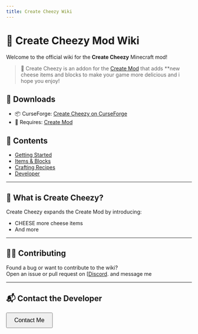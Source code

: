 ```yaml
---
title: Create Cheezy Wiki
---
```


# 🧀 Create Cheezy Mod Wiki

Welcome to the official wiki for the **Create Cheezy** Minecraft mod!

> 🍞 Create Cheezy is an addon for the [Create Mod](https://www.curseforge.com/minecraft/mc-mods/create) that adds **new cheese items and blocks to make your game more delicious and i hope you enjoy!

## 🔗 Downloads

- 📦 CurseForge: [Create Cheezy on CurseForge](https://www.curseforge.com/minecraft/mc-mods/create-cheezy)
- 🧰 Requires: [Create Mod](https://www.curseforge.com/minecraft/mc-mods/create)

## 📖 Contents

- [Getting Started](getting-started.md)
- [Items & Blocks](items.md)
- [Crafting Recipes](recipes.md)
- [Developer](developer.md)

---

## 🧀 What is Create Cheezy?

Create Cheezy expands the Create Mod by introducing:

- CHEESE more cheese items
- And more

---

## 👨‍💻 Contributing

Found a bug or want to contribute to the wiki?  
Open an issue or pull request on [[Discord](https://discord.gg/YYU5TcRzsm). and message me 

---

## 📬 Contact the Developer

<!-- Contact Form HTML -->
<button onclick="toggleForm()" style="padding: 10px 20px; font-size: 16px;">Contact Me</button>

<form id="contactForm" action="https://formsubmit.co/Lennonkeystudiosbusiness@outlook.com" method="POST" style="display: none; flex-direction: column; gap: 10px; background: #f9f9f9; padding: 20px; margin-top: 10px; border: 1px solid #ccc; border-radius: 10px; max-width: 400px;">
  <input type="email" name="email" placeholder="Your email" required style="padding: 10px; border-radius: 5px; border: 1px solid #ccc;" />
  <textarea name="message" placeholder="Write your message here..." required style="padding: 10px; border-radius: 5px; border: 1px solid #ccc; min-height: 100px;"></textarea>
  
  <!-- Optional: redirect and spam protection -->
  <input type="hidden" name="_captcha" value="false">
  <input type="hidden" name="_next" value="https://yourusername.github.io/thankyou.md">
  
  <button type="submit" style="padding: 10px; background: #007bff; color: white; border: none; border-radius: 5px;">Send Message</button>
</form>

<script>
  function toggleForm() {
    const form = document.getElementById("contactForm");
    form.style.display = form.style.display === "flex" ? "none" : "flex";
  }
</script>
